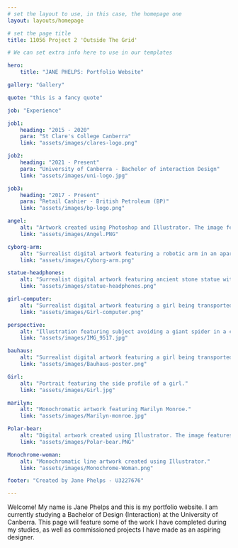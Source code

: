 ```yaml
---
# set the layout to use, in this case, the homepage one
layout: layouts/homepage

# set the page title
title: 11056 Project 2 'Outside The Grid'

# We can set extra info here to use in our templates

hero:
    title: "JANE PHELPS: Portfolio Website"

gallery: "Gallery"

quote: "this is a fancy quote"

job: "Experience"

job1:
    heading: "2015 - 2020"
    para: "St Clare's College Canberra"
    link: "assets/images/clares-logo.png"

job2:
    heading: "2021 - Present"
    para: "University of Canberra - Bachelor of interaction Design"
    link: "assets/images/uni-logo.jpg"

job3: 
    heading: "2017 - Present"
    para: "Retail Cashier - British Petroleum (BP)"
    link: "assets/images/bp-logo.png"

angel: 
    alt: "Artwork created using Photoshop and Illustrator. The image features an ancient stone statue with retro digital elements."
    link: "assets/images/Angel.PNG"

cyborg-arm: 
    alt: "Surrealist digital artwork featuring a robotic arm in an apartment. Created using Photoshop and Illustrator"
    link: "assets/images/Cyborg-arm.png"

statue-headphones: 
    alt: "Surrealist digital artwork featuring ancient stone statue with metallic and robotic implants. Created using Photoshop and Illustrator"
    link: "assets/images/statue-headphones.png"

girl-computer: 
    alt: "Surrealist digital artwork featuring a girl being transported into a computer. Created using Photoshop and Illustrator"
    link: "assets/images/Girl-computer.png"

perspective: 
    alt: "Illustration featuring subject avoiding a giant spider in a city."
    link: "assets/images/IMG_9517.jpg"

bauhaus: 
    alt: "Surrealist digital artwork featuring a girl being transported into a computer. Created using Photoshop and Illustrator"
    link: "assets/images/Bauhaus-poster.png"

Girl: 
    alt: "Portrait featuring the side profile of a girl."
    link: "assets/images/Girl.jpg"

marilyn: 
    alt: "Monochromatic artwork featuring Marilyn Monroe."
    link: "assets/images/Marilyn-monroe.jpg"

Polar-bear: 
    alt: "Digital artwork created using Illustrator. The image features a polar bear overlooking mountains."
    link: "assets/images/Polar-bear.PNG"

Monochrome-woman: 
    alt: "Monochromatic line artwork created using Illustrator."
    link: "assets/images/Monochrome-Woman.png"

footer: "Created by Jane Phelps - U3227676"

---
```


Welcome! My name is Jane Phelps and this is my portfolio website. I am currently studying a Bachelor of Design (Interaction) at the University of Canberra. This page will feature some of the work I have completed during my studies, as well as commissioned projects I have made as an aspiring designer. 


